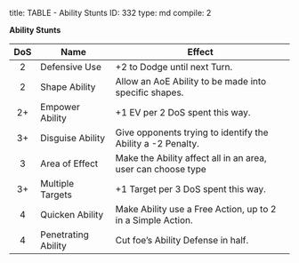 title:          TABLE - Ability Stunts
ID:             332
type:           md
compile:        2


**Ability Stunts**

| DoS	| Name		| Effect						|
|:--------:| ------------------- | ---------------------------------------------------------------- |
| 2	| Defensive Use	| +2 to Dodge until next Turn.				|
| 2	| Shape Ability	| Allow an AoE Ability to be made into specific shapes.		|
| 2+	| Empower Ability	| +1 EV per 2 DoS spent this way.				|
| 3+	| Disguise Ability	| Give opponents trying to identify the Ability a -2 Penalty.	|
| 3	| Area of Effect	| Make the Ability affect all in an area, user can choose type	|
| 3+	| Multiple Targets	| +1 Target per 3 DoS spent this way.			|
| 4	| Quicken Ability	| Make Ability use a Free Action, up to 2 in a Simple Action.	|
| 4	| Penetrating Ability	| Cut foe’s Ability Defense in half.			|
